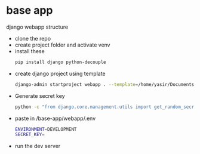 # base app
django webapp structure

- clone the repo
- create project folder and activate venv
- install these
  ```bash
  pip install django python-decouple
  ```
- create django project using template
  ```bash
  django-admin startproject webapp . --template=/home/yasir/Documents/django/base-app
  ```
- Generate secret key
  ```bash
  python -c "from django.core.management.utils import get_random_secret_key; print(get_random_secret_key())"
  ```
- paste in /base-app/webapp/.env
  ```bash
  ENVIRONMENT=DEVELOPMENT
  SECRET_KEY=
  ```
- run the dev server
